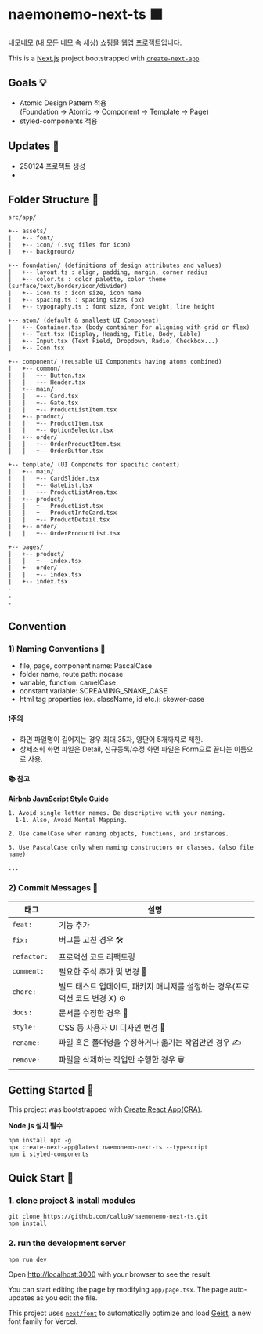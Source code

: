 # naemonemo-next-ts 🟫

내모네모 (내 모든 네모 속 세상) 쇼핑몰 웹앱 프로젝트입니다.

This is a [Next.js](https://nextjs.org) project bootstrapped with [`create-next-app`](https://nextjs.org/docs/app/api-reference/cli/create-next-app).


## Goals 💡

- Atomic Design Pattern 적용<br />
  (Foundation -> Atomic -> Component -> Template -> Page)
- styled-components 적용

## Updates 📝

- 250124 프로젝트 생성
- 

## Folder Structure 📁

```
src/app/

+-- assets/
|   +-- font/
|   +-- icon/ (.svg files for icon)
|   +-- background/

+-- foundation/ (definitions of design attributes and values)
|   +-- layout.ts : align, padding, margin, corner radius
|   +-- color.ts : color palette, color theme (surface/text/border/icon/divider)
|   +-- icon.ts : icon size, icon name
|   +-- spacing.ts : spacing sizes (px)
|   +-- typography.ts : font size, font weight, line height

+-- atom/ (default & smallest UI Component)
|   +-- Container.tsx (body container for aligning with grid or flex)
|   +-- Text.tsx (Display, Heading, Title, Body, Lable)
|   +-- Input.tsx (Text Field, Dropdown, Radio, Checkbox...)
|   +-- Icon.tsx

+-- component/ (reusable UI Components having atoms combined)
|   +-- common/
|   |   +-- Button.tsx
|   |   +-- Header.tsx
|   +-- main/
|   |   +-- Card.tsx
|   |   +-- Gate.tsx
|   |   +-- ProductListItem.tsx
|   +-- product/
|   |   +-- ProductItem.tsx
|   |   +-- OptionSelector.tsx
|   +-- order/
|   |   +-- OrderProductItem.tsx
|   |   +-- OrderButton.tsx

+-- template/ (UI Componets for specific context)
|   +-- main/
|   |   +-- CardSlider.tsx
|   |   +-- GateList.tsx
|   |   +-- ProductListArea.tsx
|   +-- product/
|   |   +-- ProductList.tsx
|   |   +-- ProductInfoCard.tsx
|   |   +-- ProductDetail.tsx
|   +-- order/
|   |   +-- OrderProductList.tsx

+-- pages/
|   +-- product/
|   |   +-- index.tsx
|   +-- order/
|   |   +-- index.tsx
|   +-- index.tsx
.
.
.
```

## Convention

### 1) Naming Conventions 📝

- file, page, component name: PascalCase
- folder name, route path: nocase
- variable, function: camelCase
- constant variable: SCREAMING_SNAKE_CASE
- html tag properties (ex. className, id etc.): skewer-case

#### ❗️주의

- 화면 파일명이 길어지는 경우 최대 35자, 영단어 5개까지로 제한.
- 상세조회 화면 파일은 Detail, 신규등록/수정 화면 파일은 Form으로 끝나는 이름으로 사용.

#### 📚 참고

[**Airbnb JavaScript Style Guide**](https://github.com/airbnb/javascript)

```
1. Avoid single letter names. Be descriptive with your naming.
  1-1. Also, Avoid Mental Mapping.

2. Use camelCase when naming objects, functions, and instances.

3. Use PascalCase only when naming constructors or classes. (also file name)

...
```

### 2) Commit Messages 💬

| 태그         | 설명                                                                         |
| ------------ | ---------------------------------------------------------------------------- |
| `feat: `     | 기능 추가                                                                    |
| `fix: `      | 버그를 고친 경우 🛠                                                           |
| `refactor: ` | 프로덕션 코드 리팩토링                                                       |
| `comment: `  | 필요한 주석 추가 및 변경 💬                                                  |
| `chore: `    | 빌드 태스트 업데이트, 패키지 매니저를 설정하는 경우(프로덕션 코드 변경 X) ⚙️ |
| `docs: `     | 문서를 수정한 경우 📝                                                        |
| `style: `    | CSS 등 사용자 UI 디자인 변경 🎨                                              |
| `rename: `   | 파일 혹은 폴더명을 수정하거나 옮기는 작업만인 경우 ✍️                        |
| `remove: `   | 파일을 삭제하는 작업만 수행한 경우 🗑️                                        |

## Getting Started 🚀

This project was bootstrapped with [Create React App(CRA)](https://github.com/facebook/create-react-app).

**Node.js 설치 필수**

```
npm install npx -g
npx create-next-app@latest naemonemo-next-ts --typescript
npm i styled-components
```

## Quick Start 🚀

### 1. clone project & install modules

```
git clone https://github.com/callu9/naemonemo-next-ts.git
npm install
```

### 2. run the development server

```
npm run dev
```

Open [http://localhost:3000](http://localhost:3000) with your browser to see the result.

You can start editing the page by modifying `app/page.tsx`. The page auto-updates as you edit the file.

This project uses [`next/font`](https://nextjs.org/docs/app/building-your-application/optimizing/fonts) to automatically optimize and load [Geist](https://vercel.com/font), a new font family for Vercel.
